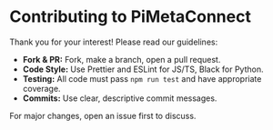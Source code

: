 # Contributing to PiMetaConnect

Thank you for your interest! Please read our guidelines:
- **Fork & PR:** Fork, make a branch, open a pull request.
- **Code Style:** Use Prettier and ESLint for JS/TS, Black for Python.
- **Testing:** All code must pass `npm run test` and have appropriate coverage.
- **Commits:** Use clear, descriptive commit messages.

For major changes, open an issue first to discuss.
